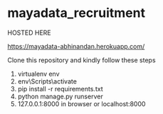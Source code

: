# mayadata_recruitment

HOSTED HERE 

<a href="https://mayadata-abhinandan.herokuapp.com/">https://mayadata-abhinandan.herokuapp.com/</a>

Clone this repository and kindly follow these steps

1. virtualenv env
2. env\Scripts\activate
3. pip install -r requirements.txt
4. python manage.py runserver
5. 127.0.0.1:8000 in browser or localhost:8000
